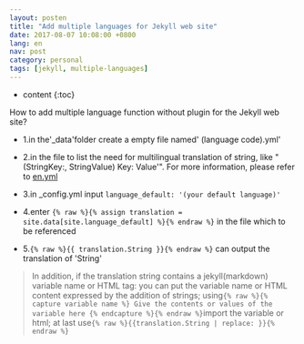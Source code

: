 ```yaml
---
layout: posten
title: "Add multiple languages for Jekyll web site"
date: 2017-08-07 10:08:00 +0800
lang: en
nav: post
category: personal
tags: [jekyll, multiple-languages]
---
```


* content
{:toc}

How to add multiple language function without plugin for the Jekyll web site?
<!-- more -->

- 1.in the'_data'folder create a empty file named' (language code).yml'

- 2.in the file to list the need for multilingual translation of string, like "(StringKey:, StringValue) Key: Value'". For more information, please refer to [en.yml][1]

- 3.in _config.yml input ```language_default: '(your default language)'```

- 4.enter ```{% raw %}{% assign translation = site.data[site.language_default] %}{% endraw %}``` in the file which to be referenced

- 5.```{% raw %}{{ translation.String }}{% endraw %}``` can output the translation of 'String'

>In addition, if the translation string contains a jekyll(markdown) variable name or HTML tag: you can put the variable name or HTML content expressed by the addition of strings; using```{% raw %}{% capture variable name %} Give the contents or values ​​of the variable here {% endcapture %}{% endraw %}```import the variable or html; at last use```{% raw %}{{translation.String | replace: }}{% endraw %}```

[1]: https://github.com/joytou/joytou.github.io/blob/master/_data/en.yml
